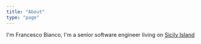 ```yaml
---
title: "About"
type: "page"
---
```


I'm Francesco Bianco, I'm a senior software engineer living on [Sicily Island](https://en.wikipedia.org/wiki/Sicily)
